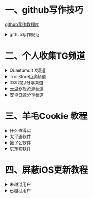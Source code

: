 # 一、github写作技巧
[github写作教程库](https://docs.github.com/zh/get-started/writing-on-github/getting-started-with-writing-and-formatting-on-github/quickstart-for-writing-on-github)

<details>
    <summary>github写作规范</summary>
2、插入代码行，复制下列代码
</span>

    </span>

        删
3、添加折叠效果
</span>

    <details>
    <summary>折叠标题</summary>
3-1、结尾输入
    </span>

    </details>
4、添加引用
</span>

    ---
    >
---
>引用效果展示，具体是这个样子的。

5、添加字体颜色

     $\color{red}{中间显示字体颜色}$
6、表格样式(前后各一个`增加文字阴影)

    |语法|效果|
    |---|---|
    |[]()|[]()|
    |[]()|[]()|
    |[]()|[]()|

7、插入图片代码格式

插件图片
    
    ![Image text](img/weibo.png)
图片大小

    <img src="/img/weibo.png" width="100px" />
图片缩放

    <img src="/img/weibo.png" alt="zoom:50%;" />

插入图片链接API

    <img width="60%" height="50%" src="https://api.71xk.com/api/bing">
</details>



# 二、个人收集TG频道
<details>
<summary>Quantumult X频道</summary>  
</span>

    1、叮当猫iOS资源脚本分享 
    https://t.me/chxm1023
    
    2、QuantumultXjs
    https://t.me/GieGie777
    
    3、可莉日常  主要loon脚本
    https://t.me/ibilibili
    
    4、Surng&loon&QX脚本收集
    https://t.me/NobyDa
   
    5、小帽集团脚本频道
    https://t.me/XiaoMaoScript
    
    6、广告必须死
    https://t.me/Aa28413761
    
    7、Cuttlefish自留地
    https://t.me/ddgksf2021
</details>
<details>
<summary>TrollStore巨魔频道</summary>  
</span>

    1、巨魔商店pro 交流群组
    https://t.me/TrollStorePro
   
    2、巨魔商店 频道
    https://t.me/iOS_TrollStore
   
    3、秋名山巨魔俱乐部
    https://t.me/ae86_ios
   
    4、浥轻尘&黑科技&软件脚本破解库
    https://t.me/yqc_123
   
    5、iOS宝藏
    https://t.me/iosrxwy
   
    6、登拜科技
    https://t.me/dengbai
   
    7、JB交流 巨魔砸壳作者
    https://t.me/gblwjb
   
    8-MacKed Channel 破解iOS和mac大佬
    https://t.me/macked_channel
   
    9、小果子
    https://t.me/iosapper
   
    10、酷卡iOS破解软件
    https://t.me/gekuGou
</details>
<details>
<summary> iOS   越狱分享频道</summary>  
</span>

    1、懒猫插件交流
    https://t.me/maogroup
   
    2、懒猫的频道
    https://t.me/lanmaoshare
   
    3、WeChat｜微信｜插件
    https://t.me/wechatshare
   
    4、黄白｜助手｜插件频道
    https://t.me/HbHelper
    
    5、PKC皮卡车
    https://t.me/TopStyle2021
   
    6、刀刀源
    https://t.me/ae86_hk
    
    7、Netskao 曾经的狗哥
    https://t.me/IPAPatch
   
    8、SWIGN越狱交流群｜新晋作者
    https://t.me/abox1993
    9、越狱插件仓库频道

	https://t.me/jailbreakdepot
</details>
<details>
<summary>云盘影视资源频道</summary>
</span>

    1、云盘盘-阿里云盘
    https://t.me/yunpanpan
    2、阿里云盘发布频道
    https://t.me/Aliyundrive_Share_Channel
    3、阿里云盘资频道
    https://t.me/shareAliyun

</details>
<details>
<summary>安卓资源分享频道</summary>
    
	1、安卓秋名山频道
    https://t.me/ae86_android
</details>

# 三、羊毛Cookie 教程

<details>
<summary>什么值得买</summary>
</span>

    手机抓包域名为 userapi.smzdm.com 下的
    任意链接,任选一条把结尾为(iphone;)的
    Cookie复制出来.
类似以下这种
</span>

    z_df=%2B473T0N2A3LSg09XSw3BfgN%2BeIogL%2FWSJO9Mnn4JPw5Lmr86XkADqQ%3D%3D;session_id=wl3ficQiuwPxzplVKI0%2BqZfDiSvab3hZRF7Le%2B4E6V56j0wCoWp%2FUg%3D%3D.1716516408;basic_v=0;device_s=wl3ficQiuwPxzplVKI0qZfDiSvab3hZRF7Le4E6V7NbPjdmHxi6DPzbu%2Fgk8BJl4nMS84UGw%3D;device_recfeed_setting=%7B%22homepage_sort_switch%22%3A%221%22%2C%22haojia_recfeed_switch%22%3A%221%22%2C%22other_recfeed_switch%22%3A%221%22%2C%22shequ_recfeed_switch%22%3A%221%22%7D;phone_sort=8X;register_time=1699684223;device_id=wl3ficQiuwPxzplVKI0%2BqZfDiSvab3hZRF7Le%2B4E6V56j0wCoWp%2FUg%3D%3D;f=iphone;device_name=iPhone%2013%20Pro%20Max;is_new_user=0;apk_partner_name=appstore;active_time=1699684173;v=11.0.10;is_dark_mode=0;device_smzdm_version_code=151;device_smzdm_version=11.0.10;device_system_version=17.0;sess=BC-hAlRfYzs8j3gmLcbFQ6qz5hMNpzKuwJPZzzrwnVTE0OcdGWqjGm301owV4HSZijO%2F3x9euLujakJvg2bh%20rc6eGZ3HhT9cjO2CE03D0JyJCcYYgF8B8Dk6mwfQ%3D%3D;login=1;client_id=1f4653a147055ed093a1a42f46601d23.1716428857607;osversion=21A329;onmac=0;network=5;smzdm_id=6356227657;device_push=notifications_are_disabled;ab_test=l;device_type=iPhone14%2C3;font_size=normal;device_smzdm=iphone;
</details>
<details>
<summary>太平通软件</summary>
- 太平通兑换肯德基等寄卖网站
    
    http://51maiquan.com/wap/#/home
</span>

    抓ecustomer.cntaiping.com域名下
    的随便一个x-ac-token-ticket的值：
    xzxxxxxxxx,xxxxx）

类似以下这种
</span>

    eyJ0eXAiOiJKV1QiLCJhbGciOiJSUzI1NiJ9.eyJhdWQiOltdLCJzdWIiOiIxNzE1MDQxNTc0NzIxR0xCODduM3o4RmQ5NnBuVXNPbDhNViIsInVzZXJfbmFtZSI6Ijg5ODcyNjM0MDg4Nzg3MzUzNjAiLCJsb2dpY19pZCI6MzYwNTEwMDA2NzExNTI5NDcyLCJpc3MiOiJraHQudGFpcGluZyIsInNjb3BlIjpbXSwiZ3JhbnRfdHlwZSI6InBhc3N3b3JkIiwianRpIjoiMTcxNTA0MTU4NjQ1OEM5WGhTb1cyTk1IY1R6Y3l1TzNNeVoiLCJhZGRpdGlvbmFsSW5mbyI6e30sImlhdCI6MTcxNTA0MTU4NiwiZXhwIjoxNzc5ODQxNTg2LCJhdXRob3JpdGllcyI6W10sImNsaWVudF9pZCI6IlRQVF9BUFAiLCJyb2xlX3R5cGVzIjoiQyJ9.GO9D0gmY4H7jlcfOdB72K3_KKBRtCQBFlNJV4E6luVHSu6Yxh5bUtFXwSwfoQqKplpQkwzwqliN8Vc6Xsgq80Hp6-YM28P2SY0XzIIkl0Xz84BWhsLVhwGI9uQ5cYxt4yb9_cA_-0kAFx2NCo1nqrpjTKsC4jxT6PTdfwRWieqc
</details>
<details>
<summary>饿了么软件</summary>

</span>

    找到抓包域名为 nt2.exe.me 进去第一个点进去
    挨个复制
</span>

    und=
    cookie2=***
    USERID***
    SID=*** 
    wxUid=UID***
注意事项！！！

---
|备注后➕空格其它地方不要任何空格|SID结尾==删除|
|--|--|

---
然后把以上内容拼接在一起。


再找到Wxpusher消息推送平台公众号进去-点击我的-获取UID

类似以下格式
</span>

    unb=2211211076533;cookie2=2fae838adc772d1caf911b3cc9aaa887;USERID=1000172475694;SID=MmZhZTgzOGFkYzc3MmQxY2FmOTExYjNjYzlhYWE4ODelp6EYRxJUWXhqUrSh5xVH;wxUid=UID_FLRReNeAs1fN1SxN19bcYyPoAgVX;
</details>
<details>
<summary>京东软软件</summary>

</span>

    京东app：代理推送（购物车）
    地址：mbby.top
    端口：33601
</details>



# 四、屏蔽iOS更新教程

<details>
<summary>未越狱用户</summary>

将下面命令复制到剪切板，然后使用 Filza 找到 /usr/bin/vm_stat 点击运行，然后粘贴下面命令并回车运行

	killall -9 softwareupdateservicesd & killall -9 softwareupdated & killall -9 com.apple.MobileSoftwareUpdate.CleanupPreparePathService & killall -9 Preferences & chflags -R noschg,noschange,nosimmutable '/var/MobileSoftwareUpdate/MobileAsset/' & mkdir -p '/var/MobileSoftwareUpdate/MobileAsset/AssetsV2/' && rm -rf '/var/MobileSoftwareUpdate/MobileAsset/AssetsV2/' && mkdir -p '/var/MobileSoftwareUpdate/MobileAsset/AssetsV2/' && chmod -R 0777 '/var/MobileSoftwareUpdate/MobileAsset/AssetsV2/' && chown -R mobile:mobile '/var/MobileSoftwareUpdate/MobileAsset/AssetsV2/' && chflags schg,schange,simmutable '/var/MobileSoftwareUpdate/MobileAsset/AssetsV2/'
 
后续重新启用请在 Filza 运行下面的命令

	chflags -R noschg,noschange,nosimmutable '/var/MobileSoftwareUpdate/MobileAsset/'
</details>
<details>
<summary>已越狱用户</summary>

请添加软件源

	https://invalidunit.github.io/repo/

安装 Disable Updates

后续重新启用直接卸载即可
</details>



